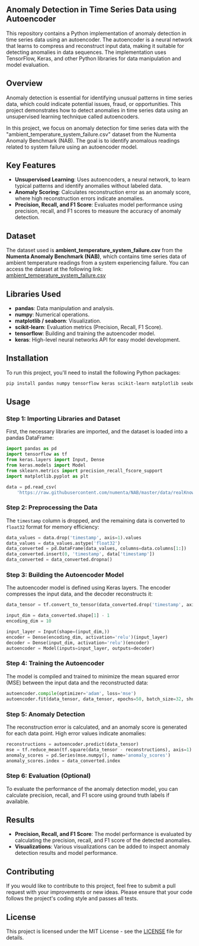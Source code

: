 
## Anomaly Detection in Time Series Data using Autoencoder

This repository contains a Python implementation of anomaly detection in time series data using an autoencoder. The autoencoder is a neural network that learns to compress and reconstruct input data, making it suitable for detecting anomalies in data sequences. The implementation uses TensorFlow, Keras, and other Python libraries for data manipulation and model evaluation.

## Overview

Anomaly detection is essential for identifying unusual patterns in time series data, which could indicate potential issues, fraud, or opportunities. This project demonstrates how to detect anomalies in time series data using an unsupervised learning technique called autoencoders.

In this project, we focus on anomaly detection for time series data with the "ambient_temperature_system_failure.csv" dataset from the Numenta Anomaly Benchmark (NAB). The goal is to identify anomalous readings related to system failure using an autoencoder model.

## Key Features

- **Unsupervised Learning**: Uses autoencoders, a neural network, to learn typical patterns and identify anomalies without labeled data.
- **Anomaly Scoring**: Calculates reconstruction error as an anomaly score, where high reconstruction errors indicate anomalies.
- **Precision, Recall, and F1 Score**: Evaluates model performance using precision, recall, and F1 scores to measure the accuracy of anomaly detection.

## Dataset

The dataset used is **ambient_temperature_system_failure.csv** from the **Numenta Anomaly Benchmark (NAB)**, which contains time series data of ambient temperature readings from a system experiencing failure. You can access the dataset at the following link:
[ambient_temperature_system_failure.csv](https://raw.githubusercontent.com/numenta/NAB/master/data/realKnownCause/ambient_temperature_system_failure.csv)

## Libraries Used

- **pandas**: Data manipulation and analysis.
- **numpy**: Numerical operations.
- **matplotlib / seaborn**: Visualization.
- **scikit-learn**: Evaluation metrics (Precision, Recall, F1 Score).
- **tensorflow**: Building and training the autoencoder model.
- **keras**: High-level neural networks API for easy model development.

## Installation

To run this project, you'll need to install the following Python packages:

```bash
pip install pandas numpy tensorflow keras scikit-learn matplotlib seaborn
```

## Usage

### Step 1: Importing Libraries and Dataset

First, the necessary libraries are imported, and the dataset is loaded into a pandas DataFrame:

```python
import pandas as pd
import tensorflow as tf
from keras.layers import Input, Dense
from keras.models import Model
from sklearn.metrics import precision_recall_fscore_support
import matplotlib.pyplot as plt

data = pd.read_csv(
    'https://raw.githubusercontent.com/numenta/NAB/master/data/realKnownCause/ambient_temperature_system_failure.csv')
```

### Step 2: Preprocessing the Data

The `timestamp` column is dropped, and the remaining data is converted to `float32` format for memory efficiency:

```python
data_values = data.drop('timestamp', axis=1).values
data_values = data_values.astype('float32')
data_converted = pd.DataFrame(data_values, columns=data.columns[1:])
data_converted.insert(0, 'timestamp', data['timestamp'])
data_converted = data_converted.dropna()
```

### Step 3: Building the Autoencoder Model

The autoencoder model is defined using Keras layers. The encoder compresses the input data, and the decoder reconstructs it:

```python
data_tensor = tf.convert_to_tensor(data_converted.drop('timestamp', axis=1).values, dtype=tf.float32)

input_dim = data_converted.shape[1] - 1
encoding_dim = 10

input_layer = Input(shape=(input_dim,))
encoder = Dense(encoding_dim, activation='relu')(input_layer)
decoder = Dense(input_dim, activation='relu')(encoder)
autoencoder = Model(inputs=input_layer, outputs=decoder)
```

### Step 4: Training the Autoencoder

The model is compiled and trained to minimize the mean squared error (MSE) between the input data and the reconstructed data:

```python
autoencoder.compile(optimizer='adam', loss='mse')
autoencoder.fit(data_tensor, data_tensor, epochs=50, batch_size=32, shuffle=True)
```

### Step 5: Anomaly Detection

The reconstruction error is calculated, and an anomaly score is generated for each data point. High error values indicate anomalies:

```python
reconstructions = autoencoder.predict(data_tensor)
mse = tf.reduce_mean(tf.square(data_tensor - reconstructions), axis=1)
anomaly_scores = pd.Series(mse.numpy(), name='anomaly_scores')
anomaly_scores.index = data_converted.index
```

### Step 6: Evaluation (Optional)

To evaluate the performance of the anomaly detection model, you can calculate precision, recall, and F1 score using ground truth labels if available.

## Results

- **Precision, Recall, and F1 Score**: The model performance is evaluated by calculating the precision, recall, and F1 score of the detected anomalies.
- **Visualizations**: Various visualizations can be added to inspect anomaly detection results and model performance.

## Contributing

If you would like to contribute to this project, feel free to submit a pull request with your improvements or new ideas. Please ensure that your code follows the project's coding style and passes all tests.

## License

This project is licensed under the MIT License - see the [LICENSE](LICENSE) file for details.
